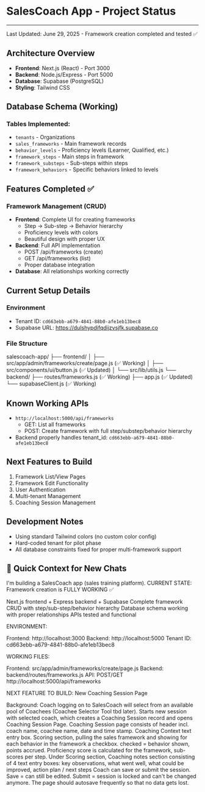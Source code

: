 # SalesCoach App - Project Status
---
Last Updated: June 29, 2025 - Framework creation completed and tested ✅

## Architecture Overview
- **Frontend**: Next.js (React) - Port 3000
- **Backend**: Node.js/Express - Port 5000  
- **Database**: Supabase (PostgreSQL)
- **Styling**: Tailwind CSS

## Database Schema (Working)
### Tables Implemented:
- `tenants` - Organizations
- `sales_frameworks` - Main framework records
- `behavior_levels` - Proficiency levels (Learner, Qualified, etc.)
- `framework_steps` - Main steps in framework
- `framework_substeps` - Sub-steps within steps
- `framework_behaviors` - Specific behaviors linked to levels

## Features Completed ✅
### Framework Management (CRUD)
- **Frontend**: Complete UI for creating frameworks
  - Step → Sub-step → Behavior hierarchy
  - Proficiency levels with colors
  - Beautiful design with proper UX
- **Backend**: Full API implementation
  - POST /api/frameworks (create)
  - GET /api/frameworks (list)
  - Proper database integration
- **Database**: All relationships working correctly

## Current Setup Details
### Environment
- Tenant ID: `cd663ebb-a679-4841-88b0-afe1eb13bec8`
- Supabase URL: https://dulshypdifqdijzvsjfk.supabase.co

### File Structure

salescoach-app/
├── frontend/
│   ├── src/app/admin/frameworks/create/page.js (✅ Working)
│   ├── src/components/ui/button.js (✅ Updated)
│   └── src/lib/utils.js
└── backend/
├── routes/frameworks.js (✅ Working)
├── app.js (✅ Updated)
└── supabaseClient.js (✅ Working)

## Known Working APIs
- `http://localhost:5000/api/frameworks` 
  - GET: List all frameworks
  - POST: Create framework with full step/substep/behavior hierarchy
- Backend properly handles tenant_id: `cd663ebb-a679-4841-88b0-afe1eb13bec8`

## Next Features to Build
1. Framework List/View Pages
2. Framework Edit Functionality  
3. User Authentication
4. Multi-tenant Management
5. Coaching Session Management

## Development Notes
- Using standard Tailwind colors (no custom color config)
- Hard-coded tenant for pilot phase
- All database constraints fixed for proper multi-framework support


## 🚀 Quick Context for New Chats

I'm building a SalesCoach app (sales training platform).
CURRENT STATE: Framework creation is FULLY WORKING ✅

Next.js frontend + Express backend + Supabase
Complete framework CRUD with step/sub-step/behavior hierarchy
Database schema working with proper relationships
APIs tested and functional

ENVIRONMENT:

Frontend: http://localhost:3000
Backend: http://localhost:5000
Tenant ID: cd663ebb-a679-4841-88b0-afe1eb13bec8

WORKING FILES:

Frontend: src/app/admin/frameworks/create/page.js
Backend: backend/routes/frameworks.js
API: POST/GET http://localhost:5000/api/frameworks

NEXT FEATURE TO BUILD: New Coaching Session Page

Background: Coach logging on to SalesCoach will select from an available pool of Coachees (Coachee Selector Tool tbd later). Starts new session with selected coach, which creates a Coaching Session record and opens Coaching Session Page. 
Coaching Session page consists of header incl. coach name, coachee name, date and time stamp. Coaching Context text entry box. Scoring section, pulling the sales framework and showing for each behavior in the framework a checkbox. checked = behavior shown, points accrued. Proficiency score is calculated for the framework, sub-scores per step. Under Scoring section, Coaching notes section consisting of 4 text entry boxes: key observations, what went well, what could be improved, action plan / next steps 
Coach can save or submit the session. Save = can still be edited. Submit = session is locked and can't be changed anymore. The page should autosave frequently so that no data gets lost.  

